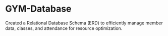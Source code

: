 # GYM-Database
Created a Relational Database Schema (ERD) to efficiently manage member data, classes, and attendance for resource optimization.
